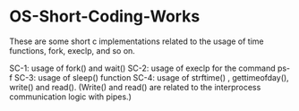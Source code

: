 # OS-Short-Coding-Works
These are some short c implementations related to the usage of time functions, fork, execlp, and so on.

SC-1: usage of fork() and wait()
SC-2: usage of execlp for the command ps-f
SC-3: usage of sleep() function
SC-4: usage of strftime() , gettimeofday(), write() and read(). (Write() and read() are related to the interprocess communication logic with pipes.)


